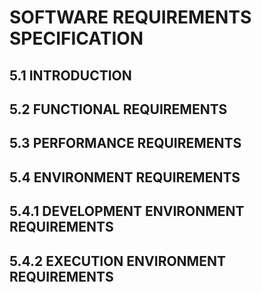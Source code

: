 # SOFTWARE REQUIREMENTS SPECIFICATION
## 5.1 INTRODUCTION
## 5.2 FUNCTIONAL REQUIREMENTS
## 5.3 PERFORMANCE REQUIREMENTS
## 5.4 ENVIRONMENT REQUIREMENTS
## 5.4.1 DEVELOPMENT ENVIRONMENT REQUIREMENTS
## 5.4.2 EXECUTION ENVIRONMENT REQUIREMENTS
